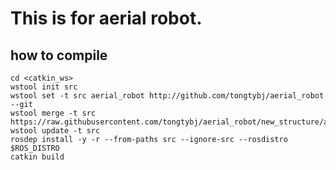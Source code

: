 # This is for aerial robot.

## how to compile

```
cd <catkin_ws>
wstool init src
wstool set -t src aerial_robot http://github.com/tongtybj/aerial_robot --git
wstool merge -t src https://raw.githubusercontent.com/tongtybj/aerial_robot/new_structure/aerial_robot.rosinstall
wstool update -t src
rosdep install -y -r --from-paths src --ignore-src --rosdistro $ROS_DISTRO
catkin build
```



